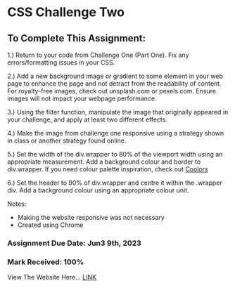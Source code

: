 # CSS Challenge Two
 
## To Complete This Assignment: 

1.) Return to your code from Challenge One (Part One). Fix any errors/formatting issues in your CSS. 

2.) Add a new background image or gradient to some element in your web page to enhance the page and not detract from the readability of content. For royalty-free images, check out unsplash.com or pexels.com. Ensure images will not impact your webpage performance. 

3.) Using the filter function, manipulate the image that originally appeared in your challenge, and apply at least two different effects. 

4.) Make the image from challenge one responsive using a strategy shown in class or another strategy found online. 

5.) Set the width of the div.wrapper to 80% of the viewport width using an appropriate measurement. Add a background colour and border to div.wrapper. If you need colour palette inspiration, check out [Coolors](https://coolors.co/) 

6.) Set the header to 90% of div.wrapper and centre it within the .wrapper div. Add a background colour using an appropriate colour unit.

Notes: 
- Making the website responsive was not necessary 
- Created using Chrome

### Assignment Due Date: Jun3 9th, 2023
### Mark Received: 100%

View The Website Here... [LINK](https://matthewantonis.github.io/CSS_Challenge2/)
